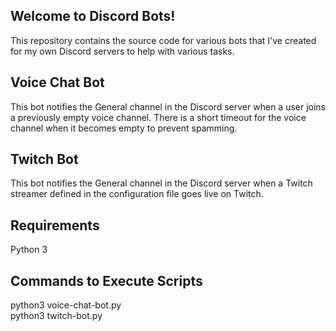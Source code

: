 Welcome to Discord Bots! 
---
This repository contains the source code for various bots that I've created for my own Discord servers to help with various tasks.

Voice Chat Bot
--------------
This bot notifies the General channel in the Discord server when a user joins a previously empty voice channel. There is a short timeout for the voice channel when it becomes empty to prevent spamming.

Twitch Bot
----------
This bot notifies the General channel in the Discord server when a Twitch streamer defined in the configuration file goes live on Twitch.

Requirements
------------
Python 3

Commands to Execute Scripts
---------------------------
python3 voice-chat-bot.py\
python3 twitch-bot.py